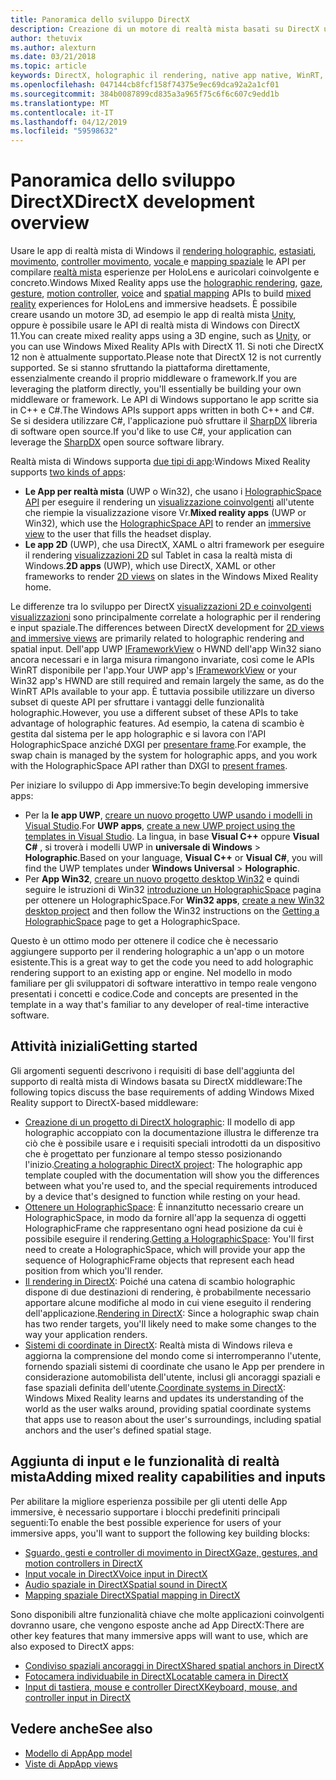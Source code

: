 ```yaml
---
title: Panoramica dello sviluppo DirectX
description: Creazione di un motore di realtà mista basati su DirectX usando direttamente le API di realtà mista di Windows.
author: thetuvix
ms.author: alexturn
ms.date: 03/21/2018
ms.topic: article
keywords: DirectX, holographic il rendering, native app native, WinRT, WinRT app, le API della piattaforma, motore personalizzato, middleware
ms.openlocfilehash: 047144cb8fcf158f74375e9ec69dca92a2a1cf01
ms.sourcegitcommit: 384b0087899cd835a3a965f75c6f6c607c9edd1b
ms.translationtype: MT
ms.contentlocale: it-IT
ms.lasthandoff: 04/12/2019
ms.locfileid: "59598632"
---
```

# <a name="directx-development-overview"></a><span data-ttu-id="2f3eb-104">Panoramica dello sviluppo DirectX</span><span class="sxs-lookup"><span data-stu-id="2f3eb-104">DirectX development overview</span></span>

<span data-ttu-id="2f3eb-105">Usare le app di realtà mista di Windows il [rendering holographic](rendering.md), [estasiati](gaze.md), [movimento](gestures.md), [controller movimento](motion-controllers.md), [vocale ](voice-input.md) e [mapping spaziale](spatial-mapping.md) le API per compilare [realtà mista](mixed-reality.md) esperienze per HoloLens e auricolari coinvolgente e concreto.</span><span class="sxs-lookup"><span data-stu-id="2f3eb-105">Windows Mixed Reality apps use the [holographic rendering](rendering.md), [gaze](gaze.md), [gesture](gestures.md), [motion controller](motion-controllers.md), [voice](voice-input.md) and [spatial mapping](spatial-mapping.md) APIs to build [mixed reality](mixed-reality.md) experiences for HoloLens and immersive headsets.</span></span> <span data-ttu-id="2f3eb-106">È possibile creare usando un motore 3D, ad esempio le app di realtà mista [Unity](unity-development-overview.md), oppure è possibile usare le API di realtà mista di Windows con DirectX 11.</span><span class="sxs-lookup"><span data-stu-id="2f3eb-106">You can create mixed reality apps using a 3D engine, such as [Unity](unity-development-overview.md), or you can use Windows Mixed Reality APIs with DirectX 11.</span></span> <span data-ttu-id="2f3eb-107">Si noti che DirectX 12 non è attualmente supportato.</span><span class="sxs-lookup"><span data-stu-id="2f3eb-107">Please note that DirectX 12 is not currently supported.</span></span> <span data-ttu-id="2f3eb-108">Se si stanno sfruttando la piattaforma direttamente, essenzialmente creando il proprio middleware o framework.</span><span class="sxs-lookup"><span data-stu-id="2f3eb-108">If you are leveraging the platform directly, you'll essentially be building your own middleware or framework.</span></span> <span data-ttu-id="2f3eb-109">Le API di Windows supportano le app scritte sia in C++ e C#.</span><span class="sxs-lookup"><span data-stu-id="2f3eb-109">The Windows APIs support apps written in both C++ and C#.</span></span> <span data-ttu-id="2f3eb-110">Se si desidera utilizzare C#, l'applicazione può sfruttare il [SharpDX](http://sharpdx.org/) libreria di software open source.</span><span class="sxs-lookup"><span data-stu-id="2f3eb-110">If you'd like to use C#, your application can leverage the [SharpDX](http://sharpdx.org/) open source software library.</span></span>

<span data-ttu-id="2f3eb-111">Realtà mista di Windows supporta [due tipi di app](app-views.md):</span><span class="sxs-lookup"><span data-stu-id="2f3eb-111">Windows Mixed Reality supports [two kinds of apps](app-views.md):</span></span>
* <span data-ttu-id="2f3eb-112">**Le App per realtà mista** (UWP o Win32), che usano i [HolographicSpace API](getting-a-holographicspace.md) per eseguire il rendering un [visualizzazione coinvolgenti](app-views.md) all'utente che riempie la visualizzazione visore Vr.</span><span class="sxs-lookup"><span data-stu-id="2f3eb-112">**Mixed reality apps** (UWP or Win32), which use the [HolographicSpace API](getting-a-holographicspace.md) to render an [immersive view](app-views.md) to the user that fills the headset display.</span></span>
* <span data-ttu-id="2f3eb-113">**Le app 2D** (UWP), che usa DirectX, XAML o altri framework per eseguire il rendering [visualizzazioni 2D](app-views.md#2d-views) sul Tablet in casa la realtà mista di Windows.</span><span class="sxs-lookup"><span data-stu-id="2f3eb-113">**2D apps** (UWP), which use DirectX, XAML or other frameworks to render [2D views](app-views.md#2d-views) on slates in the Windows Mixed Reality home.</span></span>

<span data-ttu-id="2f3eb-114">Le differenze tra lo sviluppo per DirectX [visualizzazioni 2D e coinvolgenti visualizzazioni](app-views.md) sono principalmente correlate a holographic per il rendering e input spaziale.</span><span class="sxs-lookup"><span data-stu-id="2f3eb-114">The differences between DirectX development for [2D views and immersive views](app-views.md) are primarily related to holographic rendering and spatial input.</span></span> <span data-ttu-id="2f3eb-115">Dell'app UWP [IFrameworkView](https://msdn.microsoft.com/library/windows/apps/windows.applicationmodel.core.iframeworkview.aspx) o HWND dell'app Win32 siano ancora necessari e in larga misura rimangono invariate, così come le APIs WinRT disponibile per l'app.</span><span class="sxs-lookup"><span data-stu-id="2f3eb-115">Your UWP app's [IFrameworkView](https://msdn.microsoft.com/library/windows/apps/windows.applicationmodel.core.iframeworkview.aspx) or your Win32 app's HWND are still required and remain largely the same, as do the WinRT APIs available to your app.</span></span> <span data-ttu-id="2f3eb-116">È tuttavia possibile utilizzare un diverso subset di queste API per sfruttare i vantaggi delle funzionalità holographic.</span><span class="sxs-lookup"><span data-stu-id="2f3eb-116">However, you use a different subset of these APIs to take advantage of holographic features.</span></span> <span data-ttu-id="2f3eb-117">Ad esempio, la catena di scambio è gestita dal sistema per le app holographic e si lavora con l'API HolographicSpace anziché DXGI per [presentare frame](rendering-in-directx.md).</span><span class="sxs-lookup"><span data-stu-id="2f3eb-117">For example, the swap chain is managed by the system for holographic apps, and you work with the HolographicSpace API rather than DXGI to [present frames](rendering-in-directx.md).</span></span>

<span data-ttu-id="2f3eb-118">Per iniziare lo sviluppo di App immersive:</span><span class="sxs-lookup"><span data-stu-id="2f3eb-118">To begin developing immersive apps:</span></span>
* <span data-ttu-id="2f3eb-119">Per la **le app UWP**, [creare un nuovo progetto UWP usando i modelli in Visual Studio](creating-a-holographic-directx-project.md).</span><span class="sxs-lookup"><span data-stu-id="2f3eb-119">For **UWP apps**, [create a new UWP project using the templates in Visual Studio](creating-a-holographic-directx-project.md).</span></span> <span data-ttu-id="2f3eb-120">La lingua, in base **Visual C++**  oppure **Visual C#** , si troverà i modelli UWP in **universale di Windows**  >   **Holographic**.</span><span class="sxs-lookup"><span data-stu-id="2f3eb-120">Based on your language, **Visual C++** or **Visual C#**, you will find the UWP templates under **Windows Universal** > **Holographic**.</span></span>
* <span data-ttu-id="2f3eb-121">Per **App Win32**, [creare un nuovo progetto desktop Win32](creating-a-holographic-directx-project.md#creating-a-win32-project) e quindi seguire le istruzioni di Win32 [introduzione un HolographicSpace](getting-a-holographicspace.md) pagina per ottenere un HolographicSpace.</span><span class="sxs-lookup"><span data-stu-id="2f3eb-121">For **Win32 apps**, [create a new Win32 desktop project](creating-a-holographic-directx-project.md#creating-a-win32-project) and then follow the Win32 instructions on the [Getting a HolographicSpace](getting-a-holographicspace.md) page to get a HolographicSpace.</span></span>

<span data-ttu-id="2f3eb-122">Questo è un ottimo modo per ottenere il codice che è necessario aggiungere supporto per il rendering holographic a un'app o un motore esistente.</span><span class="sxs-lookup"><span data-stu-id="2f3eb-122">This is a great way to get the code you need to add holographic rendering support to an existing app or engine.</span></span> <span data-ttu-id="2f3eb-123">Nel modello in modo familiare per gli sviluppatori di software interattivo in tempo reale vengono presentati i concetti e codice.</span><span class="sxs-lookup"><span data-stu-id="2f3eb-123">Code and concepts are presented in the template in a way that's familiar to any developer of real-time interactive software.</span></span>

## <a name="getting-started"></a><span data-ttu-id="2f3eb-124">Attività iniziali</span><span class="sxs-lookup"><span data-stu-id="2f3eb-124">Getting started</span></span>

<span data-ttu-id="2f3eb-125">Gli argomenti seguenti descrivono i requisiti di base dell'aggiunta del supporto di realtà mista di Windows basata su DirectX middleware:</span><span class="sxs-lookup"><span data-stu-id="2f3eb-125">The following topics discuss the base requirements of adding Windows Mixed Reality support to DirectX-based middleware:</span></span>
* <span data-ttu-id="2f3eb-126">[Creazione di un progetto di DirectX holographic](creating-a-holographic-directx-project.md): Il modello di app holographic accoppiato con la documentazione illustra le differenze tra ciò che è possibile usare e i requisiti speciali introdotti da un dispositivo che è progettato per funzionare al tempo stesso posizionando l'inizio.</span><span class="sxs-lookup"><span data-stu-id="2f3eb-126">[Creating a holographic DirectX project](creating-a-holographic-directx-project.md): The holographic app template coupled with the documentation will show you the differences between what you're used to, and the special requirements introduced by a device that's designed to function while resting on your head.</span></span>
* <span data-ttu-id="2f3eb-127">[Ottenere un HolographicSpace](getting-a-holographicspace.md): È innanzitutto necessario creare un HolographicSpace, in modo da fornire all'app la sequenza di oggetti HolographicFrame che rappresentano ogni head posizione da cui è possibile eseguire il rendering.</span><span class="sxs-lookup"><span data-stu-id="2f3eb-127">[Getting a HolographicSpace](getting-a-holographicspace.md): You'll first need to create a HolographicSpace, which will provide your app the sequence of HolographicFrame objects that represent each head position from which you'll render.</span></span>
* <span data-ttu-id="2f3eb-128">[Il rendering in DirectX](rendering-in-directx.md): Poiché una catena di scambio holographic dispone di due destinazioni di rendering, è probabilmente necessario apportare alcune modifiche al modo in cui viene eseguito il rendering dell'applicazione.</span><span class="sxs-lookup"><span data-stu-id="2f3eb-128">[Rendering in DirectX](rendering-in-directx.md): Since a holographic swap chain has two render targets, you'll likely need to make some changes to the way your application renders.</span></span>
* <span data-ttu-id="2f3eb-129">[Sistemi di coordinate in DirectX](coordinate-systems-in-directx.md): Realtà mista di Windows rileva e aggiorna la comprensione del mondo come si interromperanno l'utente, fornendo spaziali sistemi di coordinate che usano le App per prendere in considerazione automobilista dell'utente, inclusi gli ancoraggi spaziali e fase spaziali definita dell'utente.</span><span class="sxs-lookup"><span data-stu-id="2f3eb-129">[Coordinate systems in DirectX](coordinate-systems-in-directx.md): Windows Mixed Reality learns and updates its understanding of the world as the user walks around, providing spatial coordinate systems that apps use to reason about the user's surroundings, including spatial anchors and the user's defined spatial stage.</span></span>

## <a name="adding-mixed-reality-capabilities-and-inputs"></a><span data-ttu-id="2f3eb-130">Aggiunta di input e le funzionalità di realtà mista</span><span class="sxs-lookup"><span data-stu-id="2f3eb-130">Adding mixed reality capabilities and inputs</span></span>

<span data-ttu-id="2f3eb-131">Per abilitare la migliore esperienza possibile per gli utenti delle App immersive, è necessario supportare i blocchi predefiniti principali seguenti:</span><span class="sxs-lookup"><span data-stu-id="2f3eb-131">To enable the best possible experience for users of your immersive apps, you'll want to support the following key building blocks:</span></span>
* [<span data-ttu-id="2f3eb-132">Sguardo, gesti e controller di movimento in DirectX</span><span class="sxs-lookup"><span data-stu-id="2f3eb-132">Gaze, gestures, and motion controllers in DirectX</span></span>](gaze,-gestures,-and-motion-controllers-in-directx.md)
* [<span data-ttu-id="2f3eb-133">Input vocale in DirectX</span><span class="sxs-lookup"><span data-stu-id="2f3eb-133">Voice input in DirectX</span></span>](voice-input-in-directx.md)
* [<span data-ttu-id="2f3eb-134">Audio spaziale in DirectX</span><span class="sxs-lookup"><span data-stu-id="2f3eb-134">Spatial sound in DirectX</span></span>](spatial-sound-in-directx.md)
* [<span data-ttu-id="2f3eb-135">Mapping spaziale DirectX</span><span class="sxs-lookup"><span data-stu-id="2f3eb-135">Spatial mapping in DirectX</span></span>](spatial-mapping-in-directx.md)

<span data-ttu-id="2f3eb-136">Sono disponibili altre funzionalità chiave che molte applicazioni coinvolgenti dovranno usare, che vengono esposte anche ad App DirectX:</span><span class="sxs-lookup"><span data-stu-id="2f3eb-136">There are other key features that many immersive apps will want to use, which are also exposed to DirectX apps:</span></span>
* [<span data-ttu-id="2f3eb-137">Condiviso spaziali ancoraggi in DirectX</span><span class="sxs-lookup"><span data-stu-id="2f3eb-137">Shared spatial anchors in DirectX</span></span>](shared-spatial-anchors-in-directx.md)
* [<span data-ttu-id="2f3eb-138">Fotocamera individuabile in DirectX</span><span class="sxs-lookup"><span data-stu-id="2f3eb-138">Locatable camera in DirectX</span></span>](locatable-camera-in-directx.md)
* [<span data-ttu-id="2f3eb-139">Input di tastiera, mouse e controller DirectX</span><span class="sxs-lookup"><span data-stu-id="2f3eb-139">Keyboard, mouse, and controller input in DirectX</span></span>](keyboard,-mouse,-and-controller-input-in-directx.md)

## <a name="see-also"></a><span data-ttu-id="2f3eb-140">Vedere anche</span><span class="sxs-lookup"><span data-stu-id="2f3eb-140">See also</span></span>
* [<span data-ttu-id="2f3eb-141">Modello di App</span><span class="sxs-lookup"><span data-stu-id="2f3eb-141">App model</span></span>](app-model.md)
* [<span data-ttu-id="2f3eb-142">Viste di App</span><span class="sxs-lookup"><span data-stu-id="2f3eb-142">App views</span></span>](app-views.md)
